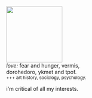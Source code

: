 
<br><img src="https://sewerwolfx.neocities.org/graphics/graphics/gifs/14grey/60.gif" width="150">
<br><i>love:</i> fear and hunger, vermis,
<br>dorohedoro, ykmet and tpof.
<br><sub>+++ art history, sociology, psychology.</sub>

<p>i'm critical of all my interests.</p>
